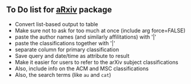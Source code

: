 ## To Do list for [aRxiv](https://github.com/ropensci/aRxiv) package
    
- Convert list-based output to table
- Make sure not to ask for too much at once (include arg force=FALSE)
- paste the author names (and similarly affilitations) with '|'
- paste the classifications together with '|'
- separate column for primary classification
- Save query and date/time as attribute to result
- Make it easier for users to refer to the arXiv subject
  classifications
- Also, include info on the ACM and MSC classifications
- Also, the search terms (like `au` and `cat`)

<!-- the following to make it look nicer -->
<link href="https://www.biostat.wisc.edu/~kbroman/markdown.css" rel="stylesheet"></link>
<link href="https://www.biostat.wisc.edu/~kbroman/markdown_modified.css" rel="stylesheet"></link>
